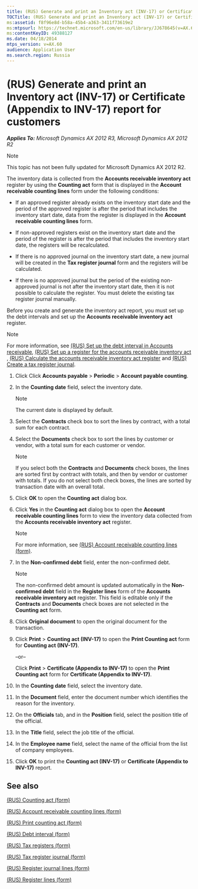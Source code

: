 ```yaml
---
title: (RUS) Generate and print an Inventory act (INV-17) or Certificate (Appendix to INV-17) report for customers
TOCTitle: (RUS) Generate and print an Inventory act (INV-17) or Certificate (Appendix to INV-17) report for customers
ms:assetid: f8f96e8d-b58a-45b4-a363-3411f73619e2
ms:mtpsurl: https://technet.microsoft.com/en-us/library/JJ678645(v=AX.60)
ms:contentKeyID: 49388127
ms.date: 04/18/2014
mtps_version: v=AX.60
audience: Application User
ms.search.region: Russia
---
```


# (RUS) Generate and print an Inventory act (INV-17) or Certificate (Appendix to INV-17) report for customers 


_**Applies To:** Microsoft Dynamics AX 2012 R3, Microsoft Dynamics AX 2012 R2_


> [!NOTE]
> <P>This topic has not been fully updated for Microsoft Dynamics AX 2012 R2.</P>



The inventory data is collected from the **Accounts receivable inventory act** register by using the **Counting act** form that is displayed in the **Account receivable counting lines** form under the following conditions:

  - If an approved register already exists on the inventory start date and the period of the approved register is after the period that includes the inventory start date, data from the register is displayed in the **Account receivable counting lines** form.

  - If non-approved registers exist on the inventory start date and the period of the register is after the period that includes the inventory start date, the registers will be recalculated.

  - If there is no approved journal on the inventory start date, a new journal will be created in the **Tax register journal** form and the registers will be calculated.

  - If there is no approved journal but the period of the existing non-approved journal is not after the inventory start date, then it is not possible to calculate the register. You must delete the existing tax register journal manually.

Before you create and generate the inventory act report, you must set up the debt intervals and set up the **Accounts receivable inventory act** register.


> [!NOTE]
> <P>For more information, see <A href="rus-set-up-the-debt-interval-in-accounts-receivable.md">(RUS) Set up the debt interval in Accounts receivable</A>, <A href="rus-set-up-a-register-for-the-accounts-receivable-inventory-act.md">(RUS) Set up a register for the accounts receivable inventory act</A> , <A href="rus-calculate-the-accounts-receivable-inventory-act-register.md">(RUS) Calculate the accounts receivable inventory act register</A> and <A href="rus-create-a-tax-register-journal.md">(RUS) Create a tax register journal</A>.</P>



1.  Click Click **Accounts payable** \> **Periodic** \> **Account payable counting**.

2.  In the **Counting date** field, select the inventory date.
    

    > [!NOTE]
    > <P>The current date is displayed by default.</P>



3.  Select the **Contracts** check box to sort the lines by contract, with a total sum for each contract.

4.  Select the **Documents** check box to sort the lines by customer or vendor, with a total sum for each customer or vendor.
    

    > [!NOTE]
    > <P>If you select both the <STRONG>Contracts</STRONG> and <STRONG>Documents</STRONG> check boxes, the lines are sorted first by contract with totals, and then by vendor or customer with totals. If you do not select both check boxes, the lines are sorted by transaction date with an overall total.</P>



5.  Click **OK** to open the **Counting act** dialog box.

6.  Click **Yes** in the **Counting act** dialog box to open the **Account receivable counting lines** form to view the inventory data collected from the **Accounts receivable inventory act** register.
    

    > [!NOTE]
    > <P>For more information, see <A href="https://technet.microsoft.com/en-us/library/jj841092(v=ax.60)">(RUS) Account receivable counting lines (form)</A>.</P>



7.  In the **Non-confirmed debt** field, enter the non-confirmed debt.
    

    > [!NOTE]
    > <P>The non-confirmed debt amount is updated automatically in the <STRONG>Non-confirmed debt</STRONG> field in the <STRONG>Register lines</STRONG> form of the <STRONG>Accounts receivable inventory act</STRONG> register. This field is editable only if the <STRONG>Contracts</STRONG> and <STRONG>Documents</STRONG> check boxes are not selected in the <STRONG>Counting act</STRONG> form.</P>



8.  Click **Original document** to open the original document for the transaction.

9.  Click **Print** \> **Counting act (INV-17)** to open the **Print Counting act** form for **Counting act (INV-17)**.
    
    –or–
    
    Click **Print** \> **Certificate (Appendix to INV-17)** to open the **Print Counting act** form for **Certificate (Appendix to INV-17)**.

10. In the **Counting date** field, select the inventory date.

11. In the **Document** field, enter the document number which identifies the reason for the inventory.

12. On the **Officials** tab, and in the **Position** field, select the position title of the official.

13. In the **Title** field, select the job title of the official.

14. In the **Employee name** field, select the name of the official from the list of company employees.

15. Click **OK** to print the **Counting act (INV-17)** or **Certificate (Appendix to INV-17)** report.

## See also

[(RUS) Counting act (form)](https://technet.microsoft.com/en-us/library/jj665262\(v=ax.60\))

[(RUS) Account receivable counting lines (form)](https://technet.microsoft.com/en-us/library/jj841092\(v=ax.60\))

[(RUS) Print counting act (form)](https://technet.microsoft.com/en-us/library/jj839668\(v=ax.60\))

[(RUS) Debt interval (form)](https://technet.microsoft.com/en-us/library/jj853236\(v=ax.60\))

[(RUS) Tax registers (form)](https://technet.microsoft.com/en-us/library/jj853195\(v=ax.60\))

[(RUS) Tax register journal (form)](https://technet.microsoft.com/en-us/library/jj856114\(v=ax.60\))

[(RUS) Register journal lines (form)](https://technet.microsoft.com/en-us/library/jj839663\(v=ax.60\))

[(RUS) Register lines (form)](https://technet.microsoft.com/en-us/library/jj943751\(v=ax.60\))

  


